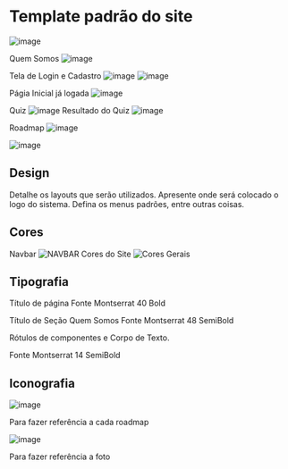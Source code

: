 # Template padrão do site
![image](https://github.com/ICEI-PUC-Minas-PMV-SI/pmv-si-2024-1-pe1-t5-profissional/assets/161091067/4dc98eb6-43e9-48dc-9d25-5bd4bc025372)

Quem Somos
![image](https://github.com/ICEI-PUC-Minas-PMV-SI/pmv-si-2024-1-pe1-t5-profissional/assets/161091067/c7bf2841-e01c-42e3-b0f2-cf10e184485c)

Tela de Login e Cadastro
![image](https://github.com/ICEI-PUC-Minas-PMV-SI/pmv-si-2024-1-pe1-t5-profissional/assets/161091067/37e4d445-473d-4916-ba39-11acb575b87a)
![image](https://github.com/ICEI-PUC-Minas-PMV-SI/pmv-si-2024-1-pe1-t5-profissional/assets/161091067/4e224e95-f499-4a43-a2cb-7f5b0c13de51)

Págia Inicial já logada
![image](https://github.com/ICEI-PUC-Minas-PMV-SI/pmv-si-2024-1-pe1-t5-profissional/assets/161091067/08d54d5b-b0be-420e-8861-9a482e713f25)


Quiz 
![image](https://github.com/ICEI-PUC-Minas-PMV-SI/pmv-si-2024-1-pe1-t5-profissional/assets/161091067/9a64b3ab-cef0-40b1-a3c5-30a372e7e54f)
Resultado do Quiz
![image](https://github.com/ICEI-PUC-Minas-PMV-SI/pmv-si-2024-1-pe1-t5-profissional/assets/161091067/b7fb8c5c-d280-4ec5-8649-8598f1bf97cf)


Roadmap
![image](https://github.com/ICEI-PUC-Minas-PMV-SI/pmv-si-2024-1-pe1-t5-profissional/assets/161091067/6fd63b96-857c-4967-86e6-95f26d7a0cd6)

![image](https://github.com/ICEI-PUC-Minas-PMV-SI/pmv-si-2024-1-pe1-t5-profissional/assets/161091067/d5a5b51f-5e76-4ac2-ae07-5d9ba8dd4cbb)


## Design

Detalhe os layouts que serão utilizados. Apresente onde será colocado o logo do sistema. Defina os menus padrões, entre outras coisas.


## Cores
Navbar
![NAVBAR](https://github.com/ICEI-PUC-Minas-PMV-SI/pmv-si-2024-1-pe1-t5-profissional/assets/161091067/d4394635-402c-412c-9563-3b18bb99b964)
Cores do Site 
![Cores Gerais](https://github.com/ICEI-PUC-Minas-PMV-SI/pmv-si-2024-1-pe1-t5-profissional/assets/161091067/5d4c388e-cf2c-4242-9baf-8a37ea0b7e76)


## Tipografia

Título de página
Fonte Montserrat 40 Bold

Título de Seção
Quem Somos Fonte Montserrat 48 SemiBold

Rótulos de componentes e Corpo de Texto.

Fonte Montserrat 14 SemiBold
## Iconografia
![image](https://github.com/ICEI-PUC-Minas-PMV-SI/pmv-si-2024-1-pe1-t5-profissional/assets/161091067/92d023cf-b123-417e-b4c4-5f72df2442e8)


Para fazer referência a cada roadmap

![image](https://github.com/ICEI-PUC-Minas-PMV-SI/pmv-si-2024-1-pe1-t5-profissional/assets/161091067/f1295e26-e99a-40a4-bce9-b2cc96fae1d7)


Para fazer referência a foto

